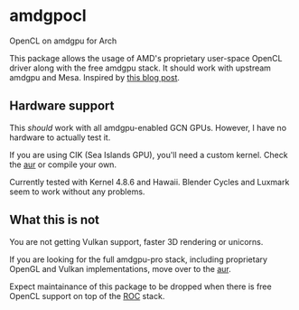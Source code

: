 # amdgpocl
OpenCL on amdgpu for Arch

This package allows the usage of AMD's proprietary user-space OpenCL driver along with the free amdgpu stack. It should work with upstream amdgpu and Mesa. Inspired by [this blog post](http://www.gearsongallium.com/?p=2960).

## Hardware support

This *should* work with all amdgpu-enabled GCN GPUs. However, I have no hardware to actually test it.

If you are using CIK (Sea Islands GPU), you'll need a custom kernel. Check the [aur](https://aur.archlinux.org/packages/linux-cik/) or compile your own.

Currently tested with Kernel 4.8.6 and Hawaii. Blender Cycles and Luxmark seem to work without any problems.

## What this is not

You are not getting Vulkan support, faster 3D rendering or unicorns.

If you are looking for the full amdgpu-pro stack, including proprietary OpenGL and Vulkan implementations, move over to the [aur](https://aur.archlinux.org/pkgbase/amdgpu-pro-installer/).

Expect maintainance of this package to be dropped when there is free OpenCL support on top of the [ROC](https://radeonopencompute.github.io/) stack.
